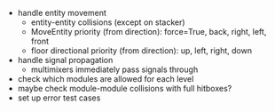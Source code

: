 * handle entity movement
  - entity-entity collisions (except on stacker)
  - MoveEntity priority (from direction): force=True, back, right, left, front
  - floor directional priority (from direction): up, left, right, down
* handle signal propagation
  - multimixers immediately pass signals through
* check which modules are allowed for each level
* maybe check module-module collisions with full hitboxes?
* set up error test cases
